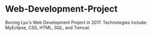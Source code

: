 # Web-Development-Project
Borong Lyu's Web Development Project in 2017. 
Technologies include: MyEclipse, CSS, HTML, SQL, and Tomcat.

